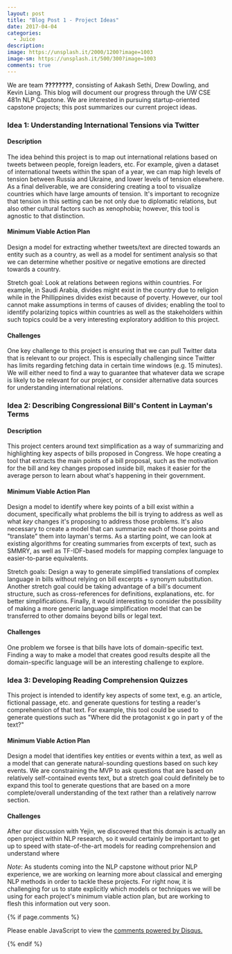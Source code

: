 ```yaml
---
layout: post
title: "Blog Post 1 - Project Ideas"
date: 2017-04-04
categories:
  - Juice
description: 
image: https://unsplash.it/2000/1200?image=1003
image-sm: https://unsplash.it/500/300?image=1003
comments: true
---
```


We are team **????????**, consisting of Aakash Sethi, Drew Dowling, and Kevin Liang. This blog will document our progress through the
UW CSE 481n NLP Capstone. We are interested in pursuing startup-oriented capstone projects; this post summarizes our current project ideas.

### Idea 1: Understanding International Tensions via Twitter

#### Description

The idea behind this project is to map out international relations based on tweets between people, foreign leaders, etc. For example, given a dataset of international tweets within the span of a year, we can map high levels of tension between Russia and Ukraine, and lower levels of tension elsewhere. As a final deliverable, we are considering creating a tool to visualize countries which have large amounts of tension. It's important to recognize that tension in this setting can be not only due to diplomatic relations, but also other cultural factors such as xenophobia; however, this tool is agnostic to that distinction.

#### Minimum Viable Action Plan

Design a model for extracting whether tweets/text are directed towards an entity such as a country, as well as a model for sentiment analysis so that we can determine whether positive or negative emotions are directed towards a country.

Stretch goal: Look at relations between regions within countries. For example, in Saudi Arabia, divides might exist in the country due to religion while in the Phillippines divides exist because of poverty. However, our tool cannot
make assumptions in terms of causes of divides; enabling the tool to identify polarizing topics within countries as well as the stakeholders within such topics could be a very interesting exploratory addition to this project.

#### Challenges
One key challenge to this project is ensuring that we can pull Twitter data that is relevant to our project. This is especially challenging since Twitter has limits regarding fetching data in certain time windows (e.g. 15 minutes).
We will either need to find a way to guarantee that whatever data we scrape is likely to be relevant for our project, or consider alternative data sources for understanding international relations.

### Idea 2: Describing Congressional Bill's Content in Layman's Terms

#### Description

This project centers around text simplification as a way of summarizing and highlighting key aspects of bills proposed in Congress. We hope creating a tool that extracts the main points of a bill proposal, such as the motivation for the bill and key changes proposed inside bill, makes it easier for the average person to learn about what's happening in their government.

#### Minimum Viable Action Plan

Design a model to identify where key points of a bill exist within a document, specifically what problems the bill is trying to address as well as what *key* changes it's proposing to address those problems. It's also necessary to
create a model that can summarize each of those points and "translate" them into layman's terms. As a starting point, we can look at existing algorithms for creating summaries from excerpts of text, such as SMMRY, as well as TF-IDF-based models for mapping complex language to easier-to-parse equivalents.

Stretch goals: Design a way to generate simplified translations of complex language in bills without relying on bill excerpts + synonym substitution. Another stretch goal could be taking advantage of a bill's document structure, such as cross-references for definitions, explanations, etc. for better simplifications. Finally, it would interesting to consider the possibility of making a more generic language simplification model that can be transferred to other domains beyond bills or legal text.

#### Challenges
One problem we forsee is that bills have lots of domain-specific text. Finding a way to make a model that creates good results despite all the domain-specific language will be an interesting challenge to explore.

### Idea 3: Developing Reading Comprehension Quizzes

This project is intended to identify key aspects of some text, e.g. an article, fictional passage, etc. and generate questions for testing a reader's comprehension of that text. For example, this tool could be used to generate questions such as "Where did the protagonist x go in part y of the text?"

#### Minimum Viable Action Plan

Design a model that identifies key entities or events within a text, as well as a model that can generate natural-sounding questions based on such key events. We are constraining the MVP to ask questions that are based on relatively
self-contained events text, but a stretch goal could definitely be to expand this tool to generate questions that are based on a more complete/overall understanding of the text rather than a relatively narrow section.

#### Challenges

After our discussion with Yejin, we discovered that this domain is actually an open project within NLP research, so it would certainly be important to get up to speed with state-of-the-art models for reading comprehension and
understand where 

*Note*: As students coming into the NLP capstone without prior NLP experience, we are working on learning more about classical and emerging NLP methods in order to tackle these projects. For right now, it is challenging for us
to state explicitly which models or techniques we will be using for each project's minimum viable action plan, but are working to flesh this information out very soon.

{% if page.comments %}
<div id="disqus_thread"></div>
<script>

/**
*  RECOMMENDED CONFIGURATION VARIABLES: EDIT AND UNCOMMENT THE SECTION BELOW TO INSERT DYNAMIC VALUES FROM YOUR PLATFORM OR CMS.
*  LEARN WHY DEFINING THESE VARIABLES IS IMPORTANT: https://disqus.com/admin/universalcode/#configuration-variables*/

var PAGE_URL = "https://asethi77.github.io/musical-octo-parakeet";
var PAGE_ID = "BLOG_POST_1";

var disqus_config = function () {
this.page.url = PAGE_URL;
this.page.identifier = PAGE_IDENTIFIER;
};

(function() { // DON'T EDIT BELOW THIS LINE
var d = document, s = d.createElement('script');
s.src = 'https://https-asethi77-github-io-musical-octo-parakeet.disqus.com/embed.js';
s.setAttribute('data-timestamp', +new Date());
(d.head || d.body).appendChild(s);
})();
</script>
<noscript>Please enable JavaScript to view the <a href="https://disqus.com/?ref_noscript">comments powered by Disqus.</a></noscript>

{% endif %}
